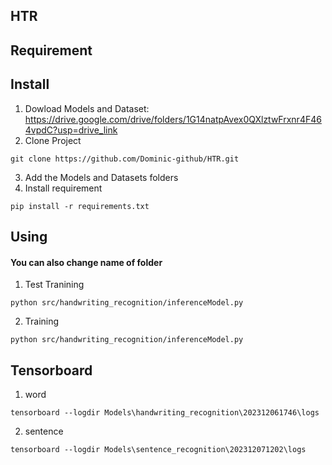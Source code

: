 ## HTR

## Requirement

## Install

1. Dowload Models and Dataset: https://drive.google.com/drive/folders/1G14natpAvex0QXlztwFrxnr4F464vpdC?usp=drive_link
2. Clone Project

```
git clone https://github.com/Dominic-github/HTR.git
```

3. Add the Models and Datasets folders
4. Install requirement

```
pip install -r requirements.txt
```

## Using

#### **You can also change name of folder**

1. Test Tranining

```
python src/handwriting_recognition/inferenceModel.py
```

2. Training

```
python src/handwriting_recognition/inferenceModel.py
```

## Tensorboard

1. word

```
tensorboard --logdir Models\handwriting_recognition\202312061746\logs
```

2. sentence

```
tensorboard --logdir Models\sentence_recognition\202312071202\logs
```
